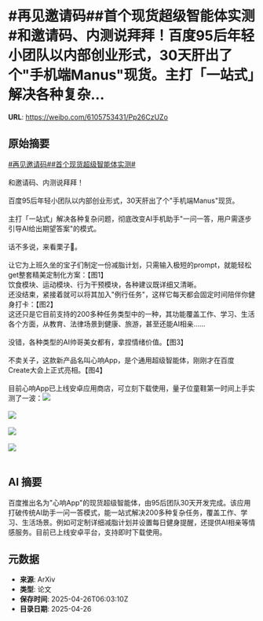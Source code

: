 # #再见邀请码##首个现货超级智能体实测#和邀请码、内测说拜拜！百度95后年轻小团队以内部创业形式，30天肝出了个"手机端Manus"现货。主打「一站式」解决各种复杂...

**URL**: https://weibo.com/6105753431/Pp26CzUZo

## 原始摘要

<a href="https://m.weibo.cn/search?containerid=231522type%3D1%26t%3D10%26q%3D%23%E5%86%8D%E8%A7%81%E9%82%80%E8%AF%B7%E7%A0%81%23&amp;extparam=%23%E5%86%8D%E8%A7%81%E9%82%80%E8%AF%B7%E7%A0%81%23" data-hide=""><span class="surl-text">#再见邀请码#</span></a><a href="https://m.weibo.cn/search?containerid=231522type%3D1%26t%3D10%26q%3D%23%E9%A6%96%E4%B8%AA%E7%8E%B0%E8%B4%A7%E8%B6%85%E7%BA%A7%E6%99%BA%E8%83%BD%E4%BD%93%E5%AE%9E%E6%B5%8B%23&amp;extparam=%23%E9%A6%96%E4%B8%AA%E7%8E%B0%E8%B4%A7%E8%B6%85%E7%BA%A7%E6%99%BA%E8%83%BD%E4%BD%93%E5%AE%9E%E6%B5%8B%23" data-hide=""><span class="surl-text">#首个现货超级智能体实测#</span></a><br><br>和邀请码、内测说拜拜！<br><br>百度95后年轻小团队以内部创业形式，30天肝出了个"手机端Manus"现货。<br><br>主打「一站式」解决各种复杂问题，彻底改变AI手机助手"一问一答，用户需逐步引导AI给出期望答案"的模式。<br><br>话不多说，来看栗子🌰。<br><br>让它为上班久坐的宝子们制定一份减脂计划，只需输入极短的prompt，就能轻松get整套精美定制化方案：【图1】 <br>饮食模块、运动模块、行为干预模块，各种建议既详细又清晰。  <br>还没结束，紧接着就可以将其加入"例行任务"，这样它每天都会固定时间陪伴你健身打卡：【图2】  <br>这还只是它目前支持的200多种任务类型中的一种，其功能覆盖工作、学习、生活各个方面，从教育、法律场景到健康、旅游，甚至还能AI相亲……<br><br>没错，各种类型的AI帅哥美女都有，拿捏情绪价值。【图3】<br><br>不卖关子，这款新产品名叫心响App，是个通用超级智能体，刚刚才在百度Create大会上正式亮相。【图4】<br><br>目前心响App已上线安卓应用商店，可立刻下载使用，量子位童鞋第一时间上手实测了一波：<img style="" src="https://tvax1.sinaimg.cn/large/006Fd7o3gy1i0u43usvhzg309w0l04qp.gif" referrerpolicy="no-referrer"><br><br><img style="" src="https://tvax2.sinaimg.cn/large/006Fd7o3gy1i0u442z1zag309w0k8b2e.gif" referrerpolicy="no-referrer"><br><br><img style="" src="https://tvax3.sinaimg.cn/large/006Fd7o3gy1i0u43tr6txg309w0k8qk5.gif" referrerpolicy="no-referrer"><br><br><img style="" src="https://tvax1.sinaimg.cn/large/006Fd7o3gy1i0u46bsgflj30ma096q3t.jpg" referrerpolicy="no-referrer"><br><br>

## AI 摘要

百度推出名为"心响App"的现货超级智能体，由95后团队30天开发完成。该应用打破传统AI助手一问一答模式，能一站式解决200多种复杂任务，覆盖工作、学习、生活场景。例如可定制详细减脂计划并设置每日健身提醒，还提供AI相亲等情感服务。目前已上线安卓平台，支持即时下载使用。

## 元数据

- **来源**: ArXiv
- **类型**: 论文
- **保存时间**: 2025-04-26T06:03:10Z
- **目录日期**: 2025-04-26
